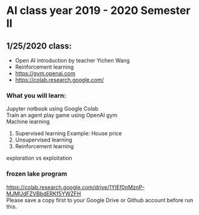 # AI class year 2019 - 2020 Semester II

## 1/25/2020 class:

* Open AI introduction by teacher Yichen Wang
* Reinforcement learning
* https://gym.openai.com
* https://colab.research.google.com/

### What you will learn:
Jupyter notbook using Google Colab  
Train an agent play game using OpenAI gym  
Machine learning
1. Supervised learning
Example: House price
2. Unsupervised learning
3. Reinforcement learning  

exploration vs exploitation

### frozen lake program
https://colab.research.google.com/drive/1YIEf0nMznP-MJMUdFZVBbdERKf5YWZFH   
Please save a copy first to your Google Drive or Github account before run this. 


